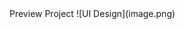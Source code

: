 <link href="https://ziadsharara.github.io/Guess-My-Number/"> Preview Project <link/>
![UI Design](image.png)
